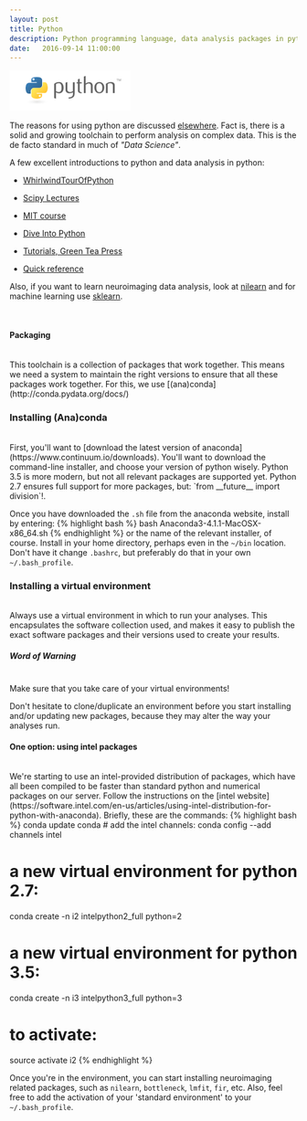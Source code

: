 ```yaml
---
layout: post
title: Python
description: Python programming language, data analysis packages in python and toolchain install on Aeneas/Ascanius.
date:   2016-09-14 11:00:00
---
```


<img class="col one right" src="/img/IT/python-logo.png">

The reasons for using python are discussed [elsewhere](http://journal.frontiersin.org/researchtopic/8/python-in-neuroscience). Fact is, there is a solid and growing toolchain to perform analysis on complex data. This is the de facto standard in much of *"Data Science"*. 
<br />

A few excellent introductions to python and data analysis in python:

- [WhirlwindTourOfPython](https://github.com/jakevdp/WhirlwindTourOfPython)

- [Scipy Lectures](http://scipy-lectures.github.io/)

- [MIT course](http://ocw.mit.edu/courses/electrical-engineering-and-computer-scince/6-00-introduction-to-computer-science-and-programming-fall-2008/vido-lectures/)

- [Dive Into Python](http://www.diveintopython.net/)

- [Tutorials, Green Tea Press](http://www.greenteapress.com/)

- [Quick reference](http://rgruet.free.fr/PQR27/PQR2.7.html)


Also, if you want to learn neuroimaging data analysis, look at [nilearn](https://nilearn.github.io) and for machine learning use [sklearn](http://scikit-learn.org/stable/).

<br />

#### Packaging
<br />
This toolchain is a collection of packages that work together. This means we need a system to maintain the right versions to ensure that all these packages work together. For this, we use [(ana)conda](http://conda.pydata.org/docs/)<br />

### Installing (Ana)conda
<br />
First, you'll want to [download the latest version of anaconda](https://www.continuum.io/downloads). You'll want to download the command-line installer, and choose your version of python wisely. Python 3.5 is more modern, but not all relevant packages are supported yet. Python 2.7 ensures full support for more packages, but: `from __future__ import division`!. 

Once you have downloaded the `.sh` file from the anaconda website, install by entering:
{% highlight bash %}
bash Anaconda3-4.1.1-MacOSX-x86_64.sh 
{% endhighlight %}
or the name of the relevant installer, of course. Install in your home directory, perhaps even in the `~/bin` location. Don't have it change `.bashrc`, but preferably do that in your own `~/.bash_profile`. 

### Installing a virtual environment
<br />
Always use a virtual environment in which to run your analyses. This encapsulates the software collection used, and makes it easy to publish the exact software packages and their versions used to create your results. 

##### Word of Warning
<br />
Make sure that you take care of your virtual environments!

Don't hesitate to clone/duplicate an environment before you start installing and/or updating new packages, because they may alter the way your analyses run.

#### One option: using intel packages
<br />
We're starting to use an intel-provided distribution of packages, which have all been compiled to be faster than standard python and numerical packages on our server. Follow the instructions on the [intel website](https://software.intel.com/en-us/articles/using-intel-distribution-for-python-with-anaconda).
Briefly, these are the commands:
{% highlight bash %}
conda update conda
# add the intel channels:
conda config --add channels intel

# a new virtual environment for python 2.7:
conda create -n i2 intelpython2_full python=2

# a new virtual environment for python 3.5:
conda create -n i3 intelpython3_full python=3

# to activate:
source activate i2
{% endhighlight %}

Once you're in the environment, you can start installing neuroimaging related packages, such as `nilearn`, `bottleneck`, `lmfit`, `fir`, etc. 
Also, feel free to add the activation of your 'standard environment' to your `~/.bash_profile`.










